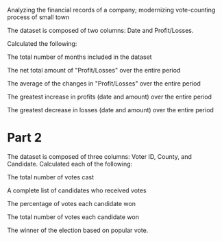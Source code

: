 
Analyzing the financial records of a company; modernizing vote-counting process of small town

The dataset is composed of two columns: Date and Profit/Losses. 

Calculated the following:


The total number of months included in the dataset


The net total amount of "Profit/Losses" over the entire period


The average of the changes in "Profit/Losses" over the entire period


The greatest increase in profits (date and amount) over the entire period


The greatest decrease in losses (date and amount) over the entire period

# Part 2 

The dataset is composed of three columns: Voter ID, County, and Candidate. Calculated each of the following:


The total number of votes cast


A complete list of candidates who received votes


The percentage of votes each candidate won


The total number of votes each candidate won


The winner of the election based on popular vote.
